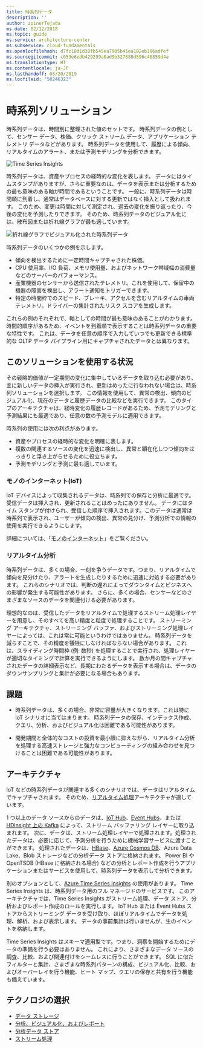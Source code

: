 ```yaml
---
title: 時系列データ
description: ''
author: zoinerTejada
ms.date: 02/12/2018
ms.topic: guide
ms.service: architecture-center
ms.subservice: cloud-fundamentals
ms.openlocfilehash: d7fc18d1d38fb545ea7905b41ea182eb186adfef
ms.sourcegitcommit: c053e6edb429299a0ad9b327888d596c48859d4a
ms.translationtype: HT
ms.contentlocale: ja-JP
ms.lasthandoff: 03/20/2019
ms.locfileid: "58246323"
---
```

# <a name="time-series-solutions"></a>時系列ソリューション

時系列データは、時間別に整理された値のセットです。 時系列データの例として、センサー データ、株価、クリック ストリーム データ、アプリケーション テレメトリ データなどがあります。 時系列データを使用して、履歴による傾向、リアルタイムのアラート、または予測モデリングを分析できます。

![Time Series Insights](./images/time-series-insights.png)

時系列データは、資産やプロセスの経時的な変化を表します。 データにはタイムスタンプがありますが、さらに重要なのは、データを表示または分析するための最も意味のある軸が時間であるということです。 一般に、時系列データは時間順に到着し、通常はデータベースに対する更新ではなく挿入として扱われます。 このため、変更は時間に対して測定され、過去の変化を振り返ったり、今後の変化を予測したりできます。 そのため、時系列データのビジュアル化には、散布図または折れ線グラフが最も適しています。

![折れ線グラフでビジュアル化された時系列データ](./images/time-series-chart.png)

時系列データのいくつかの例を示します。

- 傾向を検出するために一定時間キャプチャされた株価。
- CPU 使用率、I/O 負荷、メモリ使用量、およびネットワーク帯域幅の消費量などのサーバーのパフォーマンス。
- 産業機器のセンサーから送信されたテレメトリ。これを使用して、保留中の機器の障害を検出し、アラート通知をトリガーできます。
- 特定の時間枠でのスピード、ブレーキ、アクセルを含むリアルタイムの車両テレメトリ。ドライバーの集計されたリスク スコアを生成します。

これらの例のそれぞれで、軸としての時間が最も意味のあることがわかります。 時間的順序があるため、イベントを到着順で表示することは時系列データの重要な特性です。 これは、データを任意の順序で入力していつでも更新できる標準的な OLTP データ パイプライン用にキャプチャされたデータとは異なります。

## <a name="when-to-use-this-solution"></a>このソリューションを使用する状況

その戦略的価値が一定期間の変化に集中しているデータを取り込む必要があり、主に新しいデータの挿入が実行され、更新はめったに行なわれない場合は、時系列ソリューションを選択します。 この情報を使用して、異常の検出、傾向のビジュアル化、現在のデータと履歴データの比較などを実行できます。 このタイプのアーキテクチャは、経時変化の履歴レコードがあるため、予測モデリングと予測結果にも最適であり、任意の数の予測モデルに適用できます。

時系列の使用には次の利点があります。

- 資産やプロセスの経時的な変化を明確に表します。
- 複数の関連するソースの変化を迅速に検出し、異常と顕在化しつつ傾向をはっきりと浮き上がらせるために役立ちます。
- 予測モデリングと予測に最も適しています。

### <a name="internet-of-things-iot"></a>モノのインターネット(IoT)

IoT デバイスによって収集されるデータは、時系列での保存と分析に最適です。 受信データは挿入され、更新されることはめったにありません。 データにはタイム スタンプが付けられ、受信した順序で挿入されます。このデータは通常は時系列で表示され、ユーザーが傾向の検出、異常の見分け、予測分析での情報の使用を実行できるようにします。

詳細については、「[モノのインターネット](../big-data/index.md#internet-of-things-iot)」をご覧ください。

### <a name="real-time-analytics"></a>リアルタイム分析

時系列データは、多くの場合、一刻を争うデータです。つまり、リアルタイムで傾向を見分けたり、アラートを生成したりするために迅速に対処する必要があります。 これらのシナリオでは、判断の遅れによってダウンタイムとビジネスへの影響が発生する可能性があります。 さらに、多くの場合、センサーなどのさまざまなソースのデータを関連付ける必要があります。

理想的なのは、受信したデータをリアルタイムで処理するストリーム処理レイヤーを用意し、そのすべてを高い精度と粒度で処理することです。 ストリーミング アーキテクチャ、ストリーミング バッファ、およびストリーミング処理レイヤーによっては、これは常に可能というわけではありません。 時系列データを減らすことで、その精度を犠牲にしなければならない場合があります。 これは、スライディング時間枠 (例: 数秒) を処理することで実行され、処理レイヤーが適切なタイミングで計算を実行できるようにします。 数か月の間キャプチャされたデータの詳細表示など、長期にわたるデータを表示する場合は、データのダウンサンプリングと集計が必要になる場合もあります。

## <a name="challenges"></a>課題

- 時系列データは、多くの場合、非常に容量が大きくなります。これは特に IoT シナリオに当てはまります。 時系列データの保存、インデックス作成、クエリ、分析、およびビジュアル化は困難である可能性があります。

- 開発期間と全体的なコストの投資を最小限に抑えながら、リアルタイム分析を処理する高速ストレージと強力なコンピューティングの組み合わせを見つけることは困難である可能性があります。

## <a name="architecture"></a>アーキテクチャ

IoT などの時系列データが関連する多くのシナリオでは、データはリアルタイムでキャプチャされます。 そのため、[リアルタイム処理](../big-data/real-time-processing.md)アーキテクチャが適しています。

1 つ以上のデータ ソースからのデータは、[IoT Hub](/azure/iot-hub/)、[Event Hubs](/azure/event-hubs/)、または [HDInsight 上の Kafka](/azure/hdinsight/kafka/apache-kafka-introduction) によって、ストリーム バッファリング レイヤーに取り込まれます。 次に、データは、ストリーム処理レイヤーで処理されます。処理されたデータは、必要に応じて、予測分析を行うために機械学習サービスに渡すことができます。 処理されたデータは、[HBase](/azure/hdinsight/hbase/apache-hbase-overview)、[Azure Cosmos DB](/azure/cosmos-db/)、Azure Data Lake、Blob ストレージなどの分析データ ストアに格納されます。 Power BI や OpenTSDB (HBase に格納される場合) などの分析とレポート作成を行うアプリケーションまたはサービスを使用して、時系列データを表示して分析できます。

別のオプションとして、[Azure Time Series Insights](/azure/time-series-insights/) の使用があります。 Time Series Insights は、時系列データ用のフル マネージドのサービスです。 このアーキテクチャでは、Time Series Insights がストリーム処理、データ ストア、分析およびレポート作成のロールを実行します。 IoT Hub または Event Hubs ストアからストリーミング データを受け取り、ほぼリアルタイムでデータを処理、解析、および表示します。 データの事前集計は行いませんが、生のイベントを格納します。

Time Series Insights はスキーマ適用型です。つまり、洞察を開始するためにデータの準備を行う必要はありません。 これにより、さまざまなデータ ソースの調査、比較、および関連付けをシームレスに行うことができます。 SQL に似たフィルターと集計、さまざまな時系列パターンの構成、ビジュアル化、比較、およびオーバーレイを行う機能、ヒート マップ、クエリの保存と共有を行う機能も備えています。

## <a name="technology-choices"></a>テクノロジの選択

- [データ ストレージ](../technology-choices/data-storage.md)
- [分析、ビジュアル化、およびレポート](../technology-choices/analysis-visualizations-reporting.md)
- [分析データ ストア](../technology-choices/analytical-data-stores.md)
- [ストリーム処理](../technology-choices/stream-processing.md)